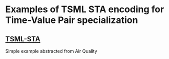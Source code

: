 # Examples of TSML STA encoding for Time-Value Pair specialization

## [TSML-STA](https://github.com/opengeospatial/timeseriesML/blob/master/Examples/STA/TSML-STA.json)
Simple example abstracted from Air Quality

